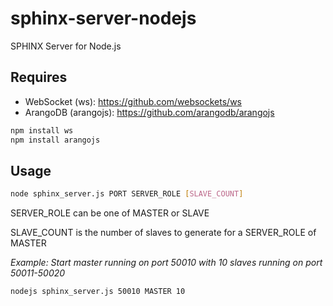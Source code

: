 # sphinx-server-nodejs
SPHINX Server for Node.js

## Requires
* WebSocket (ws): https://github.com/websockets/ws
* ArangoDB (arangojs): https://github.com/arangodb/arangojs
```bash
npm install ws
npm install arangojs
```

## Usage
```bash
node sphinx_server.js PORT SERVER_ROLE [SLAVE_COUNT]
``` 

SERVER_ROLE can be one of MASTER or SLAVE

SLAVE_COUNT is the number of slaves to generate for a SERVER_ROLE of MASTER

*Example: Start master running on port 50010 with 10 slaves running on port 50011-50020*
```bash
nodejs sphinx_server.js 50010 MASTER 10 
```
